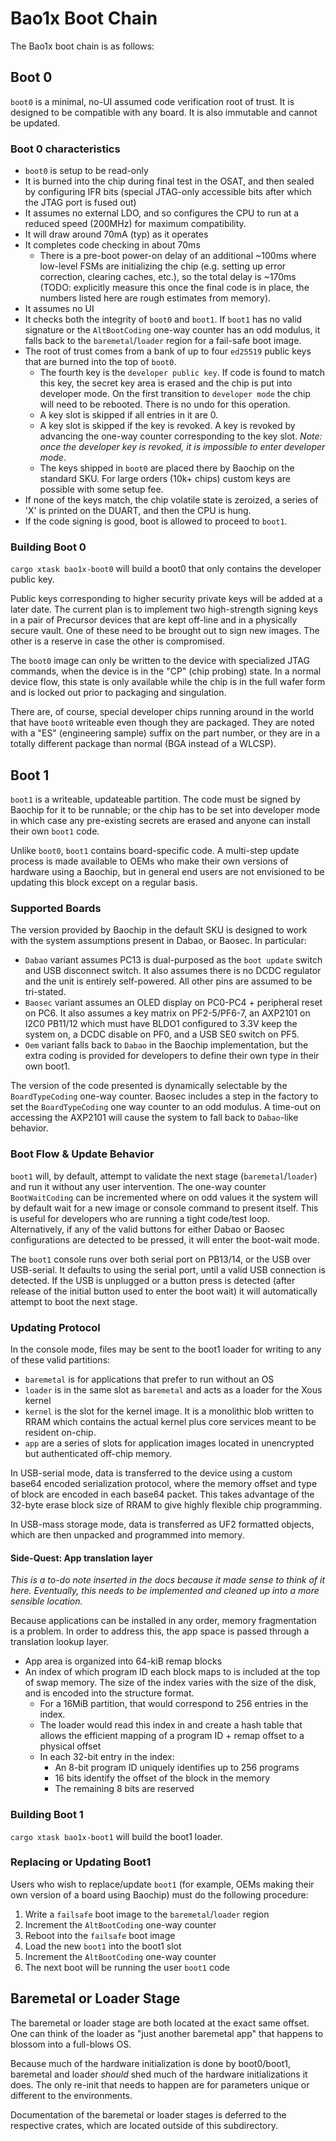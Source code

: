 # Bao1x Boot Chain

The Bao1x boot chain is as follows:

## Boot 0

`boot0` is a minimal, no-UI assumed code verification root of trust. It is designed to be compatible with any board. It is also immutable and cannot be updated.

### Boot 0 characteristics

  - `boot0` is setup to be read-only
  - It is burned into the chip during final test in the OSAT, and then sealed by configuring IFR bits (special JTAG-only accessible bits after which the JTAG port is fused out)
  - It assumes no external LDO, and so configures the CPU to run at a reduced speed (200MHz) for maximum compatibility.
  - It will draw around 70mA (typ) as it operates
  - It completes code checking in about 70ms
    - There is a pre-boot power-on delay of an additional ~100ms where low-level FSMs are initializing the chip (e.g. setting up error correction, clearing caches, etc.), so the total delay is ~170ms (TODO: explicitly measure this once the final code is in place, the numbers listed here are rough estimates from memory).
  - It assumes no UI
  - It checks both the integrity of `boot0` and `boot1`. If `boot1` has no valid signature or the `AltBootCoding` one-way counter has an odd modulus, it falls back to the `baremetal`/`loader` region for a fail-safe boot image.
  - The root of trust comes from a bank of up to four `ed25519` public keys that are burned into the top of `boot0`.
    - The fourth key is the `developer public key`. If code is found to match this key, the secret key area is erased and the chip is put into developer mode. On the first transition to `developer mode` the chip will need to be rebooted. There is no undo for this operation.
    - A key slot is skipped if all entries in it are 0.
    - A key slot is skipped if the key is revoked. A key is revoked by advancing the one-way counter corresponding to the key slot. *Note: once the developer key is revoked, it is impossible to enter developer mode*.
    - The keys shipped in `boot0` are placed there by Baochip on the standard SKU. For large orders (10k+ chips) custom keys are possible with some setup fee.
  - If none of the keys match, the chip volatile state is zeroized, a series of 'X' is printed on the DUART, and then the CPU is hung.
  - If the code signing is good, boot is allowed to proceed to `boot1`.

### Building Boot 0

`cargo xtask bao1x-boot0` will build a boot0 that only contains the developer public key.

Public keys corresponding to higher security private keys will be added at a later date. The current plan is to implement two high-strength signing keys in a pair of Precursor devices that are kept off-line and in a physically secure vault. One of these need to be brought out to sign new images. The other is a reserve in case the other is compromised.

The `boot0` image can only be written to the device with specialized JTAG commands, when the device is in the "CP" (chip probing) state. In a normal device flow, this state is only available while the chip is in the full wafer form and is locked out prior to packaging and singulation.

There are, of course, special developer chips running around in the world that have `boot0` writeable even though they are packaged. They are noted with a "ES" (engineering sample) suffix on the part number, or they are in a totally different package than normal (BGA instead of a WLCSP).

## Boot 1

`boot1` is a writeable, updateable partition. The code must be signed by Baochip for it to be runnable; or the chip has to be set into developer mode in which case any pre-existing secrets are erased and anyone can install their own `boot1` code.

Unlike `boot0`, `boot1` contains board-specific code. A multi-step update process is made available to OEMs who make their own versions of hardware using a Baochip, but in general end users are not envisioned to be updating this block except on a regular basis.

### Supported Boards

The version provided by Baochip in the default SKU is designed to work with the system assumptions present in Dabao, or Baosec. In particular:
 - `Dabao` variant assumes PC13 is dual-purposed as the `boot update` switch and USB disconnect switch. It also assumes there is no DCDC regulator and the unit is entirely self-powered. All other pins are assumed to be tri-stated.
 - `Baosec` variant assumes an OLED display on PC0-PC4 + peripheral reset on PC6. It also assumes a key matrix on PF2-5/PF6-7, an AXP2101 on I2C0 PB11/12 which must have BLDO1 configured to 3.3V keep the system on, a DCDC disable on PF0, and a USB SE0 switch on PF5.
 - `Oem` variant falls back to `Dabao` in the Baochip implementation, but the extra coding is provided for developers to define their own type in their own boot1.

The version of the code presented is dynamically selectable by the `BoardTypeCoding` one-way counter. Baosec includes a step in the factory to set the `BoardTypeCoding` one way counter to an odd modulus. A time-out on accessing the AXP2101 will cause the system to fall back to `Dabao`-like behavior.

### Boot Flow & Update Behavior

`boot1` will, by default, attempt to validate the next stage (`baremetal`/`loader`) and run it without any user intervention. The one-way counter `BootWaitCoding` can be incremented where on odd values it the system will by default wait for a new image or console command to present itself. This is useful for developers who are running a tight code/test loop. Alternatively, if any of the valid buttons for either Dabao or Baosec configurations are detected to be pressed, it will enter the boot-wait mode.

The `boot1` console runs over both serial port on PB13/14, or the USB over USB-serial. It defaults to using the serial port, until a valid USB connection is detected. If the USB is unplugged or a button press is detected (after release of the initial button used to enter the boot wait) it will automatically attempt to boot the next stage.

### Updating Protocol

In the console mode, files may be sent to the boot1 loader for writing to any of these valid partitions:

- `baremetal` is for applications that prefer to run without an OS
- `loader` is in the same slot as `baremetal` and acts as a loader for the Xous kernel
- `kernel` is the slot for the kernel image. It is a monolithic blob written to RRAM which contains the actual kernel plus core services meant to be resident on-chip.
- `app` are a series of slots for application images located in unencrypted but authenticated off-chip memory.

In USB-serial mode, data is transferred to the device using a custom base64 encoded serialization protocol, where the memory offset and type of block are encoded in each base64 packet. This takes advantage of the 32-byte erase block size of RRAM to give highly flexible chip programming.

In USB-mass storage mode, data is transferred as UF2 formatted objects, which are then unpacked and programmed into memory.

#### Side-Quest: App translation layer

*This is a to-do note inserted in the docs because it made sense to think of it here. Eventually, this needs to be implemented and cleaned up into a more sensible location.*

Because applications can be installed in any order, memory fragmentation is a problem. In order to address this, the app space is passed through a translation lookup layer.

- App area is organized into 64-kiB remap blocks
- An index of which program ID each block maps to is included at the top of swap memory. The size of the index varies with the size of the disk, and is encoded into the structure format.
  - For a 16MiB partition, that would correspond to 256 entries in the index.
  - The loader would read this index in and create a hash table that allows the efficient mapping of a program ID + remap offset to a physical offset
  - In each 32-bit entry in the index:
    - An 8-bit program ID uniquely identifies up to 256 programs
    - 16 bits identify the offset of the block in the memory
    - The remaining 8 bits are reserved

### Building Boot 1

`cargo xtask bao1x-boot1` will build the boot1 loader.

### Replacing or Updating Boot1

Users who wish to replace/update `boot1` (for example, OEMs making their own version of a board using Baochip) must do the following procedure:

1. Write a `failsafe` boot image to the `baremetal`/`loader` region
2. Increment the `AltBootCoding` one-way counter
3. Reboot into the `failsafe` boot image
4. Load the new `boot1` into the boot1 slot
5. Increment the `AltBootCoding` one-way counter
6. The next boot will be running the user `boot1` code

## Baremetal or Loader Stage

The baremetal or loader stage are both located at the exact same offset. One can think of the loader as "just another baremetal app" that happens to blossom into a full-blows OS.

Because much of the hardware initialization is done by boot0/boot1, baremetal and loader *should* shed much of the hardware initializations it does. The only re-init that needs to happen are for parameters unique or different to the environments.

Documentation of the baremetal or loader stages is deferred to the respective crates, which are located outside of this subdirectory.